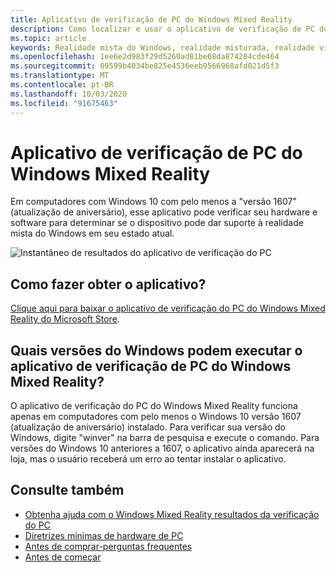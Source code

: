```yaml
---
title: Aplicativo de verificação de PC do Windows Mixed Reality
description: Como localizar e usar o aplicativo de verificação de PC do Windows Mixed Reality para testar a compatibilidade do seu PC antes de comprar um headset de realidade mista do Windows.
ms.topic: article
keywords: Realidade mista do Windows, realidade misturada, realidade virtual, VR, MR, compatível, compatibilidade, PC, requisitos do sistema
ms.openlocfilehash: 1ee6e2d983f29d5260ad81be68da874204cde464
ms.sourcegitcommit: 09599b4034be825e4536eeb9566968afd021d5f3
ms.translationtype: MT
ms.contentlocale: pt-BR
ms.lasthandoff: 10/03/2020
ms.locfileid: "91675463"
---
```

# <a name="windows-mixed-reality-pc-check-app"></a>Aplicativo de verificação de PC do Windows Mixed Reality

Em computadores com Windows 10 com pelo menos a "versão 1607" (atualização de aniversário), esse aplicativo pode verificar seu hardware e software para determinar se o dispositivo pode dar suporte à realidade mista do Windows em seu estado atual. 

![Instantâneo de resultados do aplicativo de verificação do PC](images/450px-snapshot-of-results-from-pc-check-app.png)

## <a name="how-do-i-get-the-app"></a>Como fazer obter o aplicativo?

[Clique aqui para baixar o aplicativo de verificação do PC do Windows Mixed Reality do Microsoft Store](https://www.microsoft.com/en-us/store/p/windows-mixed-reality-pc-check/9nzvl19n7cnc).

## <a name="what-versions-of-windows-can-run-the-windows-mixed-reality-pc-check-app"></a>Quais versões do Windows podem executar o aplicativo de verificação de PC do Windows Mixed Reality?

O aplicativo de verificação do PC do Windows Mixed Reality funciona apenas em computadores com pelo menos o Windows 10 versão 1607 (atualização de aniversário) instalado. Para verificar sua versão do Windows, digite "winver" na barra de pesquisa e execute o comando. Para versões do Windows 10 anteriores a 1607, o aplicativo ainda aparecerá na loja, mas o usuário receberá um erro ao tentar instalar o aplicativo.

## <a name="see-also"></a>Consulte também
* [Obtenha ajuda com o Windows Mixed Reality resultados da verificação do PC](https://support.microsoft.com/en-us/help/4045777/windows-10-get-help-with-pc-compatibility-in-windows-mixed-reality)
* [Diretrizes mínimas de hardware de PC](windows-mixed-reality-minimum-pc-hardware-compatibility-guidelines.md)
* [Antes de comprar-perguntas frequentes](before-you-buy-faqs.md)
* [Antes de começar](before-you-start.md)
